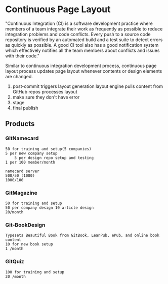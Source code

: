 # Continuous Page Layout

"Continuous Integration (CI) is a software development practice where members of a team integrate their work as frequently as possible to reduce integration problems and code conflicts. Every push to a source code repository is verified by an automated build and a test suite to detect errors as quickly as possible. A good CI tool also has a good notification system which effectively notifies all the team members about conflicts and issues with their code."

Similar to continuous integration development process, continuous page layout process updates page layout whenever contents or design elements are changed.

1. post-commit triggers layout generation
	layout engine pulls content from GitHub repos
	processes layout
1. make sure they don't have error 
1. stage
1. final publish


## Products

### GitNamecard
	50 for training and setup(5 companies)
	5 per new company setup 
		5 per design repo setup and testing
	1 per 100 member/month

	namecard server
	500/50 (1000)
	1000/100
	
### GitMagazine
	50 for training and setup
	50 per company design 10 article design
	20/month
	
### Git-BookDesign
	Typesets Beautiful Book from GitBook, LeanPub, ePub, and online book content
	10 for new book setup
	1 /month

### GitQuiz
	100 for training and setup
	20 /month




